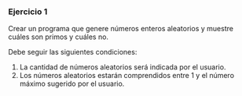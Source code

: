 ### Ejercicio 1

Crear un programa que genere números enteros aleatorios y muestre cuáles son primos y cuáles no.

Debe seguir las siguientes condiciones:
1. La cantidad de números aleatorios será indicada por el usuario.
2. Los números aleatorios estarán comprendidos entre 1 y el número máximo sugerido por el usuario.
